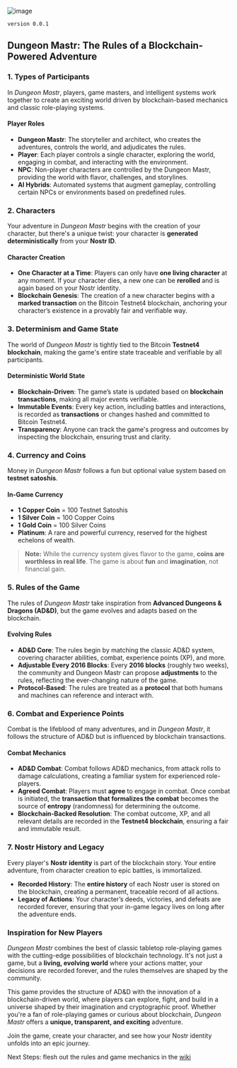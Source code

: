 ![image](https://github.com/user-attachments/assets/6c26639f-6748-4aaf-a49c-0f4af688653f)

`version 0.0.1`

## **Dungeon Mastr: The Rules of a Blockchain-Powered Adventure**

### **1. Types of Participants**
In *Dungeon Mastr*, players, game masters, and intelligent systems work together to create an exciting world driven by blockchain-based mechanics and classic role-playing systems.

#### **Player Roles**
- **Dungeon Mastr**: The storyteller and architect, who creates the adventures, controls the world, and adjudicates the rules.
- **Player**: Each player controls a single character, exploring the world, engaging in combat, and interacting with the environment.
- **NPC**: Non-player characters are controlled by the Dungeon Mastr, providing the world with flavor, challenges, and storylines.
- **AI Hybrids**: Automated systems that augment gameplay, controlling certain NPCs or environments based on predefined rules.

### **2. Characters**
Your adventure in *Dungeon Mastr* begins with the creation of your character, but there's a unique twist: your character is **generated deterministically** from your **Nostr ID**.

#### **Character Creation**
- **One Character at a Time**: Players can only have **one living character** at any moment. If your character dies, a new one can be **rerolled** and is again based on your Nostr identity.
- **Blockchain Genesis**: The creation of a new character begins with a **marked transaction** on the Bitcoin Testnet4 blockchain, anchoring your character’s existence in a provably fair and verifiable way.

### **3. Determinism and Game State**
The world of *Dungeon Mastr* is tightly tied to the Bitcoin **Testnet4 blockchain**, making the game's entire state traceable and verifiable by all participants.

#### **Deterministic World State**
- **Blockchain-Driven**: The game’s state is updated based on **blockchain transactions**, making all major events verifiable.
- **Immutable Events**: Every key action, including battles and interactions, is recorded as **transactions** or changes hashed and committed to Bitcoin Testnet4.
- **Transparency**: Anyone can track the game's progress and outcomes by inspecting the blockchain, ensuring trust and clarity.

### **4. Currency and Coins**
Money in *Dungeon Mastr* follows a fun but optional value system based on **testnet satoshis**.

#### **In-Game Currency**
- **1 Copper Coin** = 100 Testnet Satoshis
- **1 Silver Coin** = 100 Copper Coins
- **1 Gold Coin** = 100 Silver Coins
- **Platinum**: A rare and powerful currency, reserved for the highest echelons of wealth.

> **Note:** While the currency system gives flavor to the game, **coins are worthless in real life**. The game is about **fun** and **imagination**, not financial gain.

### **5. Rules of the Game**
The rules of *Dungeon Mastr* take inspiration from **Advanced Dungeons & Dragons (AD&D)**, but the game evolves and adapts based on the blockchain.

#### **Evolving Rules**
- **AD&D Core**: The rules begin by matching the classic AD&D system, covering character abilities, combat, experience points (XP), and more.
- **Adjustable Every 2016 Blocks**: Every **2016 blocks** (roughly two weeks), the community and Dungeon Mastr can propose **adjustments** to the rules, reflecting the ever-changing nature of the game.
- **Protocol-Based**: The rules are treated as a **protocol** that both humans and machines can reference and interact with.

### **6. Combat and Experience Points**
Combat is the lifeblood of many adventures, and in *Dungeon Mastr*, it follows the structure of AD&D but is influenced by blockchain transactions.

#### **Combat Mechanics**
- **AD&D Combat**: Combat follows AD&D mechanics, from attack rolls to damage calculations, creating a familiar system for experienced role-players.
- **Agreed Combat**: Players must **agree** to engage in combat. Once combat is initiated, the **transaction that formalizes the combat** becomes the source of **entropy** (randomness) for determining the outcome.
- **Blockchain-Backed Resolution**: The combat outcome, XP, and all relevant details are recorded in the **Testnet4 blockchain**, ensuring a fair and immutable result.

### **7. Nostr History and Legacy**
Every player's **Nostr identity** is part of the blockchain story. Your entire adventure, from character creation to epic battles, is immortalized.

- **Recorded History**: The **entire history** of each Nostr user is stored on the blockchain, creating a permanent, traceable record of all actions.
- **Legacy of Actions**: Your character’s deeds, victories, and defeats are recorded forever, ensuring that your in-game legacy lives on long after the adventure ends.

### **Inspiration for New Players**
*Dungeon Mastr* combines the best of classic tabletop role-playing games with the cutting-edge possibilities of blockchain technology. It's not just a game, but a **living, evolving world** where your actions matter, your decisions are recorded forever, and the rules themselves are shaped by the community.

This game provides the structure of AD&D with the innovation of a blockchain-driven world, where players can explore, fight, and build in a universe shaped by their imagination and cryptographic proof. Whether you're a fan of role-playing games or curious about blockchain, *Dungeon Mastr* offers a **unique, transparent, and exciting** adventure.

Join the game, create your character, and see how your Nostr identity unfolds into an epic journey.

Next Steps: flesh out the rules and game mechanics in the [wiki](https://github.com/dungeon-mastr/rules/wiki)
